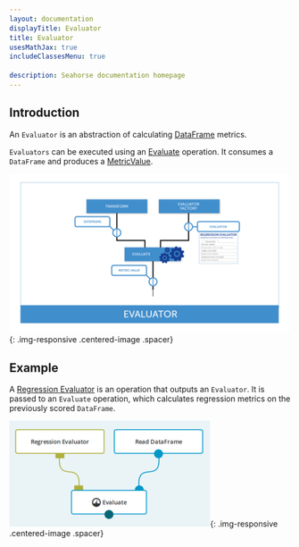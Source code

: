 ```yaml
---
layout: documentation
displayTitle: Evaluator
title: Evaluator
usesMathJax: true
includeClassesMenu: true

description: Seahorse documentation homepage
---
```

## Introduction

An `Evaluator` is an abstraction of calculating [DataFrame](../classes/dataframe.html) metrics.

`Evaluators` can be executed using an [Evaluate](../operations/evaluate.html) operation.
It consumes a `DataFrame` and produces a [MetricValue](../classes/metric_value.html).


![evaluator diagram](../img/evaluator.png){: .img-responsive .centered-image .spacer}

## Example
A [Regression Evaluator](../operations/regression_evaluator.html) is an operation that outputs an `Evaluator`.
It is passed to an `Evaluate` operation, which calculates regression metrics on the previously scored `DataFrame`.

![evaluator example](../img/evaluator_example.png){: .img-responsive .centered-image .spacer}
